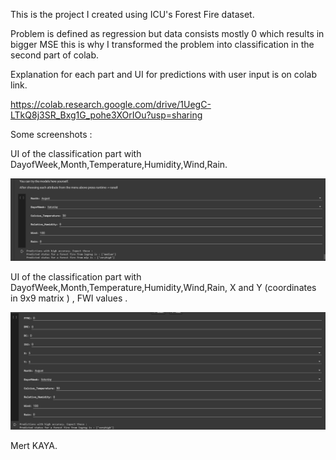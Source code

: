 This is the project I created using ICU's Forest Fire dataset.

Problem is defined as regression but data consists mostly 0 which results in bigger MSE 
this is why I transformed the problem into classification in the second part of colab.

Explanation for each part and UI for predictions with user input is on colab link.

https://colab.research.google.com/drive/1UegC-LTkQ8j3SR_Bxg1G_pohe3XOrIOu?usp=sharing

Some screenshots : 

UI of the classification part with DayofWeek,Month,Temperature,Humidity,Wind,Rain.

![Image of Classification UI](https://github.com/mertkaya13/Forestfires-Prediction-with-Machine-Learning/blob/master/Screenshot_1.PNG)


UI of the classification part with DayofWeek,Month,Temperature,Humidity,Wind,Rain, X and Y (coordinates in 9x9 matrix ) , FWI values .

![Image of Classification UI](https://github.com/mertkaya13/Forestfires-Prediction-with-Machine-Learning/blob/master/Screenshot_2.PNG)


Mert KAYA.
